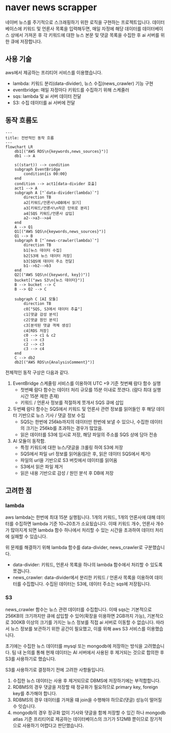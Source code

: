 # naver news scrapper
네이버 뉴스를 주기적으로 스크래핑하기 위한 로직을 구현하는 프로젝트입니다. 데이터베이스에 키워드 및 언론사 목록을 입력해두면, 매일 자정에 해당 데이터를 데이터베이스 상에서 가져온 후 각 키워드에 대한 뉴스 본문 및 댓글 목록을 수집한 후 ai 서버를 위한 큐에 저장합니다. 
## 사용 기술
aws에서 제공하는 프리티어 서비스를 이용했습니다.
- lambda: 키워드 분리(data-divider), 뉴스 수집(news_crawler) 기능 구현
- eventbridge: 매일 자정마다 키워드를 수집하기 위해 스케줄러
- sqs: lambda 및 ai 서버 데이터 전달
- S3: 수집 데이터를 ai 서버에 전달
## 동작 흐름도
```mermaid
---
title: 전반적인 동작 흐름
---
flowchart LR
    db1[("AWS RDS\n{keywords,news_sources}")]
    db1 --> A

    s((start)) --> condition
    subgraph EventBridge
        condition{is 00:00}
    end
    condition --> act1[data-divider 호출]
    act1 --> A
    subgraph A ["`data-divider(lambda)`"]
        direction TB
        a2[키워드/언론사\nDB에서 읽기]
        a3[키워드/언론사\n작은 단위로 분리]
        a4[SQS 키워드/언론사 삽입]
        a2-->a3-->a4
    end
    A --> Q1
    Q1[("AWS SQS\n{keywords,news_sources}")]
    Q1 --> B
    subgraph B ["`news-crawler(lambda)`"]
        direction TB
        b1[뉴스 데이터 수집]
        b2[S3에 뉴스 데이터 저장]
        b3[SQS에 데이터 주소 전달]
        b1-->b2-->b3
    end
    Q2[("AWS SQS\n({keyword, key})")]
    bucket[("aws S3\n{뉴스 데이터}")]
    B --> bucket --> C
    B --> Q2 --> C

    subgraph C [AI 모듈]
        direction TB
        c0["SQS, S3에서 데이터 추출"]
        c1[댓글 감성 분석]
        c2[댓글 원인 분석]
        c3[분석된 댓글 객체 생성]
        c4[RDS 저장]
        c0 --> c1 & c2
        c1 --> c3
        c2 --> c3
        c3 --> c4
    end
    C --> db2
    db2[("AWS RDS\n{AnalysisComment}")]
```
전체적인 동작 구상은 다음과 같다.
1. EventBridge 스케줄링 서비스를 이용하여 UTC +9 기준 첫번째 람다 함수 실행
    - 첫번째 람다 함수는 데이터 처리 규모를 15분 이내로 쪼갠다. (람다 최대 실행 시간 15분 제한 존재)
    - 키워드 / 언론사 정보를 적절하게 쪼개서 SQS 큐에 삽입
2. 두번째 람다 함수는 SQS에서 키워드 및 언론사 관련 정보를 읽어들인 후 해당 데이터  기반으로 뉴스 기사 / 댓글 정보 수집
    - SQS는 한번에 256kb까지의 데이터만 한번에 보낼 수 있으나, 수집한 데이터의 크기는 256kb를 초과하는 경우가 많았음.
    - 읽은 데이터를 S3에 임시로 저장, 해당 파일의 주소를 SQS 상에 담아 전송
3. AI 모듈이 동작함.
    - 특정 키워드에 대한 뉴스/댓글을 크롤링 하여 S3에 저장
    - SQS에서 파일 url 정보를 읽어옴(읽은 후, 읽은 데이터 SQS에서 제거) 
    - 파일의 url을 기반으로 S3 버킷에서 데이터를 읽어옴
    - S3에서 읽은 파일 제거
    - 읽은 내용 기반으로 감성 / 원인 분석 후 DB에 저장
## 고려한 점
### lambda
aws lambda는 한번에 최대 15분 실행됩니다. 1개의 키워드, 1개의 언론사에 대해 데이터를 수집하면 lambda 기준 10~20초가 소요됬습니다. 이때 키워드 개수, 언론사 개수가 많아지게 되면 lambda 함수 하나에서 처리할 수 있는 시간을 초과하여 데이터 처리에 실패할 수 있습니다.

위 문제를 해결하기 위해 lambda 함수를 data-divider, news_crawler로 구분했습니다.
- data-divider: 키워드, 언론사 목록을 하나의 lambda 함수에서 처리할 수 있도록 쪼갭니다.
- news_crawler: data-divider에서 분리한 키워드 / 언론사 목록을 이용하여 데이터를 수집합니다. 수집된 데이터는 S3에, 데이터 주소는 sqs에 저장됩니다.

### S3
news_crawler 함수는 뉴스 관련 데이터를 수집합니다. 이때 sqs는 기본적으로 256KB의 크기까지만 큐에 삽입할 수 있어(확장을 이용하면 2GB까지 가능), 기본적으로 300KB 이상의 크기를 가지는 뉴스 정보를 직접 ai 서버로 이동할 수 없습니다. 따라서 뉴스 정보를 보관하기 위한 공간이 필요했고, 이를 위해 aws S3 서비스를 이용했습니다.

초기에는 수집한 뉴스 데이터를 mysql 또는 mongodb에 저장하는 방식을 고려했습니다. 팀 내 논의를 통해 현재 데이터는 AI 서버에서 사용된 후 제거되는 것으로 합의한 후 S3를 사용하기로 했습니다.

S3를 사용하기로 결정하기 전에 고려한 사항들입니다.
1. 수집한 뉴스 데이터는 사용 후 제거되므로 DBMS에 저장하기에는 부적합합니다.
2. RDBMS의 경우 댓글을 저장할 때 정규화가 필요하므로 primary key, foreign key를 추가해야 합니다.
3. RDBMS의 경우 데이터를 가져올 떄 join을 수행해야 하므로(댓글) 성능이 떨어질 수 잇습니다.
4. mongodb의 경우 정규화 없이 기사와 댓글을 함께 저장할 수 있긴 하나 mongodb atlas 기준 프리티어로 제공하는 데이터베이스의 크기가 512MB 뿐이므로 장기적으로 사용하기 어렵다고 판단했습니다.
